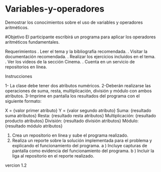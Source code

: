 # Variables-y-operadores
Demostrar los conocimientos sobre el uso de variables y operadores aritméticos.


#Objetivo 
El participante escribirá un programa para aplicar los operadores aritméticos fundamentales.

Requerimientos 
. Leer el tema y la bibliografía recomendada. 
. Visitar la documentación recomendada. 
. Realizar los ejercicios incluidos en el tema. 
. Ver los videos de la sección Cinema. 
. Cuenta en un servicio de repositorios en línea.

Instrucciones

1- La clase debe tener dos atributos numéricos.
2-Deberán realizarse las operaciones de suma, resta, multiplicación, división y módulo con ambos atributos.
3-Imprime en pantalla los resultados del programa con el siguiente formato:

   X = {valor primer atributo} 
   Y = {valor segundo atributo} 
   Suma: {resultado suma atributos} 
   Resta: {resultado resta atributos} 
   Multiplicación: {resultado producto atributos} 
   División: {resultado división atributos} 
   Módulo: {resultado módulo atributos}

1. Crea un repositorio en línea y sube el programa realizado. 
2. Realiza un reporte sobre la solución implementada para el problema y explicando el funcionamiento del programa. 
  a ) Incluye capturas de pantalla como evidencia del funcionamiento del programa.
  b ) Incluir la liga al repositorio en el reporte realizado.

vercion 1.2
